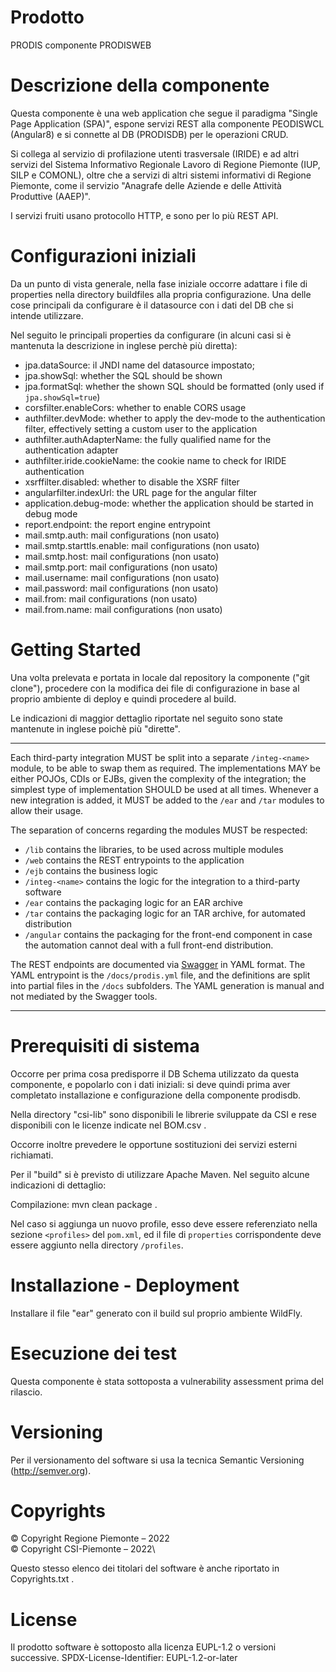 # Prodotto
PRODIS componente PRODISWEB

# Descrizione della componente
Questa componente è una web application che segue il paradigma "Single Page Application (SPA)", espone servizi REST alla componente PEODISWCL (Angular8) e si connette al DB (PRODISDB) per le operazioni CRUD.

Si collega al servizio di profilazione utenti trasversale (IRIDE) e ad altri servizi del Sistema Informativo Regionale Lavoro di Regione Piemonte (IUP, SILP e COMONL), oltre che a servizi di altri sistemi informativi di Regione Piemonte, come il servizio "Anagrafe delle Aziende e delle Attività Produttive (AAEP)".

I servizi fruiti usano protocollo HTTP, e sono per lo più REST API.

# Configurazioni iniziali
Da un punto di vista generale, nella fase iniziale occorre adattare i file di properties nella directory buildfiles alla propria configurazione. Una delle cose principali da configurare è il datasource con i dati del DB che si intende utilizzare.

Nel seguito le principali properties da configurare (in alcuni casi si è mantenuta la descrizione in inglese perchè più diretta):
- jpa.dataSource: il JNDI name del datasource impostato;
- jpa.showSql: whether the SQL should be shown
- jpa.formatSql: whether the shown SQL should be formatted (only used if `jpa.showSql=true`)
- corsfilter.enableCors: whether to enable CORS usage
- authfilter.devMode: whether to apply the dev-mode to the authentication filter, effectively setting a custom user to the application
- authfilter.authAdapterName: the fully qualified name for the authentication adapter
- authfilter.iride.cookieName: the cookie name to check for IRIDE authentication
- xsrffilter.disabled: whether to disable the XSRF filter
- angularfilter.indexUrl: the URL page for the angular filter
- application.debug-mode: whether the application should be started in debug mode
- report.endpoint: the report engine entrypoint
- mail.smtp.auth: mail configurations (non usato)
- mail.smtp.starttls.enable: mail configurations (non usato)
- mail.smtp.host: mail configurations (non usato)
- mail.smtp.port: mail configurations (non usato)
- mail.username: mail configurations (non usato)
- mail.password: mail configurations (non usato)
- mail.from: mail configurations (non usato)
- mail.from.name: mail configurations (non usato)


# Getting Started
Una volta prelevata e portata in locale dal repository la componente ("git clone"), procedere con la modifica dei file di configurazione in base al proprio ambiente di deploy e quindi procedere al build.

Le indicazioni di maggior dettaglio riportate nel seguito sono state mantenute in inglese poichè più "dirette".
***************************************************************************************************************

Each third-party integration MUST be split into a separate `/integ-<name>` module, to be able to swap them as required. The implementations MAY be either POJOs, CDIs or EJBs, given the complexity of the integration; the simplest type of implementation SHOULD be used at all times.
Whenever a new integration is added, it MUST be added to the `/ear` and `/tar` modules to allow their usage.

The separation of concerns regarding the modules MUST be respected:
- `/lib` contains the libraries, to be used across multiple modules
- `/web` contains the REST entrypoints to the application
- `/ejb` contains the business logic
- `/integ-<name>` contains the logic for the integration to a third-party software
- `/ear` contains the packaging logic for an EAR archive
- `/tar` contains the packaging logic for an TAR archive, for automated distribution
- `/angular` contains the packaging for the front-end component in case the automation cannot deal with a full front-end distribution.

The REST endpoints are documented via [Swagger](https://swagger.io/specification/v2/) in YAML format. The YAML entrypoint is the `/docs/prodis.yml` file, and the definitions are split into partial files in the `/docs` subfolders.
The YAML generation is manual and not mediated by the Swagger tools.
********************************************************************


# Prerequisiti di sistema
Occorre per prima cosa predisporre il DB Schema utilizzato da questa componente, e popolarlo con i dati iniziali: si deve quindi prima aver completato installazione e configurazione della componente prodisdb.

Nella directory "csi-lib" sono disponibili le librerie sviluppate da CSI e rese disponibili con le licenze indicate nel BOM.csv .

Occorre inoltre prevedere le opportune sostituzioni dei servizi esterni richiamati.

Per il "build" si è previsto di utilizzare Apache Maven. Nel seguito alcune indicazioni di dettaglio:

Compilazione: mvn clean package .

Nel caso si aggiunga un nuovo profile, esso deve essere referenziato nella sezione `<profiles>` del `pom.xml`, ed il file di `properties` corrispondente deve essere aggiunto nella directory `/profiles`.


# Installazione - Deployment

Installare il file "ear" generato con il build sul proprio ambiente WildFly.

# Esecuzione dei test

Questa componente è stata sottoposta a vulnerability assessment prima del rilascio.

# Versioning

Per il versionamento del software si usa la tecnica Semantic Versioning (http://semver.org).

# Copyrights

© Copyright Regione Piemonte – 2022\
© Copyright CSI-Piemonte – 2022\

Questo stesso elenco dei titolari del software è anche riportato in Copyrights.txt .

# License
Il prodotto software è sottoposto alla licenza EUPL-1.2 o versioni successive.
SPDX-License-Identifier: EUPL-1.2-or-later

